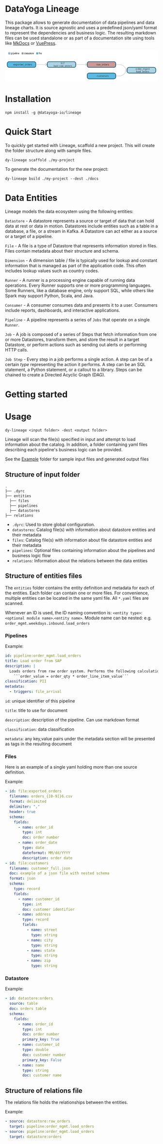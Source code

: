 # DataYoga Lineage

This package allows to generate documentation of data pipelines and data lineage charts. It is source agnostic and uses a predefined json/yaml format to represent the dependencies and business logic. The resulting markdown files can be used standalone or as part of a documentation site using tools like [MkDocs](https://www.mkdocs.org/) or [VuePress](https://vuepress.vuejs.org/).

![image](https://github.com/datayoga-io/lineage/blob/main/example/output/pipelines/order_mgmt/load_orders/dependencies.png?raw=true)

# Installation

```
npm install -g @datayoga-io/lineage
```

# Quick Start

To quickly get started with Lineage, scaffold a new project. This will create the folder structure along with sample files.

```
dy-lineage scaffold ./my-project
```

To generate the documentation for the new project:

```
dy-lineage build ./my-project --dest ./docs
```

# Data Entities

Lineage models the data ecosystem using the following entities:

`Datastore` - A datastore represents a source or target of data that can hold data at rest or data in motion. Datastores include entities such as a table in a database, a file, or a stream in Kafka. A Datastore can act either as a source or a target of a pipeline.

`File` - A file is a type of Datastore that represents information stored in files. Files contain metadata about their structure and schema.

`Dimension` - A dimension table / file is typically used for lookup and constant information that is managed as part of the application code. This often includes lookup values such as country codes.

`Runner` - A runner is a processing engine capable of running data operations. Every Runner supports one or more programming languages. Some Runners, like a database engine, only support SQL, while others like Spark may support Python, Scala, and Java.

`Consumer` - A consumer consumes data and presents it to a user. Consumers include reports, dashboards, and interactive applications.

`Pipeline` - A pipeline represents a series of `Jobs` that operate on a single `Runner`.

`Job` - A job is composed of a series of Steps that fetch information from one or more Datastores, transform them, and store the result in a target Datastore, or perform actions such as sending out alerts or performing HTTP calls.

`Job Step` - Every step in a job performs a single action. A step can be of a certain _type_ representing the action it performs. A step can be an SQL statement, a Python statement, or a callout to a library. Steps can be chained to create a Directed Acyclic Graph (DAG).

# Getting started

# Usage

```
dy-lineage <input folder> -dest <output folder>
```

Lineage will scan the file(s) specified in input and attempt to load information about the catalog. In addition, a folder containing yaml files describing each pipeline's business logic can be provided.

See the [Example](./example) folder for sample input files and generated output files

## Structure of input folder

```
.
├── .dyrc
├── entities
  ├── files
  ├── pipelines
  ├── datastores
├── relations
```

- `.dyrc`: Used to store global configuration.
- `datastores`: Catalog file(s) with information about datastore entities and their metadata
- `files`: Catalog file(s) with information about file datastore entities and their metadata
- `pipelines`: Optional files containing information about the pipelines and business logic flow
- `relations`: Information about the relations between the data entities

## Structure of entities files

The `entities` folder contains the entity definition and metadata for each of the entities.
Each folder can contain one or more files. For convenience, multiple entities can be located in the same yaml file. All `*.yaml` files are scanned.

Whenever an ID is used, the ID naming convention is: `<entity type>`:`<optional module name>`.`<entity name>`. Module name can be nested: e.g. `order_mgmt.weekdays.inbound.load_orders`

### Pipelines

Example:

````yml
id: pipeline:order_mgmt.load_orders
title: Load order from SAP
description: |
  Loads orders from raw order system. Performs the following calculation on order value:
    ```order_value = order_qty * order_line_item_value```
classification: PII
metadata:
  - triggers: file_arrival
````

`id`: unique identifier of this pipeline

`title`: title to use for document

`description`: description of the pipeline. Can use markdown format

`classification`: data classification

`metadata`: any key,value pairs under the metadata section will be presented as tags in the resulting document

### Files

Here is an example of a single yaml holding more than one source definition.

Example:

```yml
- id: file:exported_orders
  filename: orders_{[0-9]}6.csv
  format: delimited
  delimiter: ","
  header: true
  schema:
    fields:
      - name: order_id
        type: int
        doc: order number
      - name: order_date
        type: date
        dateformat: MM/dd/YYYY
        description: order date
- id: file:customers
  filename: customer_full.json
  doc: example of a json file with nested schema
  format: json
  schema:
    type: record
    fields:
      - name: customer_id
        type: int
        doc: customer identifier
      - name: address
        type: record
        fields:
          - name: street
            type: string
          - name: city
            type: string
          - name: state
            type: string
          - name: zip
            type: string
```

### Datastore

Example:

```yml
- id: datastore:orders
  source: table
  doc: orders table
  schema:
    fields:
      - name: order_id
        type: int
        doc: order number
        primary_key: True
      - name: customer_id
        type: double
        doc: customer number
        primary_key: False
      - name: name
        type: string
        doc: customer name
```

## Structure of relations file

The relations file holds the relationships between the entities.

Example:

```yml
- source: datastore:raw_orders
  target: pipeline:order_mgmt.load_orders
- source: pipeline:order_mgmt.load_orders
  target: datastore:orders
```
